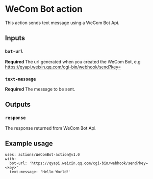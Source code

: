 # WeCom Bot action

This action sends text message using a WeCom Bot Api.
## Inputs

### `bot-url`

**Required** The url generated when you created the WeCom Bot, e.g https://qyapi.weixin.qq.com/cgi-bin/webhook/send?key=<key>

### `text-message`
**Required** The message to be sent.
## Outputs

### `response`

The response returned from WeCom Bot Api.

## Example usage
``` 
uses: actions/WeComBot-action@v1.0
with:
  bot-url: 'https://qyapi.weixin.qq.com/cgi-bin/webhook/send?key=<key>'
  text-message: 'Hello World!'
``` 